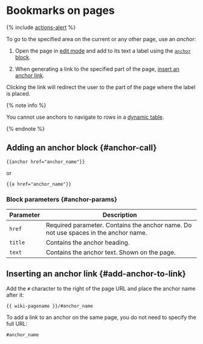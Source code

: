 # Bookmarks on pages

{% include [actions-alert](../../_includes/wiki/actions-alert.md) %}

To go to the specified area on the current or any other page, use an *anchor*:

1. Open the page in [edit mode](../old-editor.md) and add to its text a label using the [`anchor` block](#anchor-call).

1. When generating a link to the specified part of the page, [insert an anchor link](#add-anchor-to-link).

Clicking the link will redirect the user to the part of the page where the label is placed.

{% note info %}

You cannot use anchors to navigate to rows in a [dynamic table](../create-grid.md).

{% endnote %}

## Adding an anchor block {#anchor-call}

```
{{anchor href="anchor_name"}}
```
or
```
{{a href="anchor_name"}}
```

### Block parameters {#anchor-params}

| Parameter | Description |
--- | ---
| `href` | Required parameter. Contains the anchor name. Do not use spaces in the anchor name. |
| `title` | Contains the anchor heading. |
| `text` | Contains the anchor text. Shown on the page. |


## Inserting an anchor link {#add-anchor-to-link}

Add the `#` character to the right of the page URL and place the anchor name after it:

```
{{ wiki-pagename }}/#anchor_name
```

To add a link to an anchor on the same page, you do not need to specify the full URL:

```
#anchor_name
```
